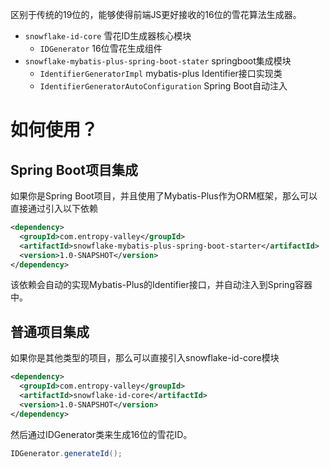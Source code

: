 区别于传统的19位的，能够使得前端JS更好接收的16位的雪花算法生成器。

- ``snowflake-id-core`` 雪花ID生成器核心模块
  - ``IDGenerator`` 16位雪花生成组件
- ``snowflake-mybatis-plus-spring-boot-stater`` springboot集成模块
  - ``IdentifierGeneratorImpl`` mybatis-plus Identifier接口实现类
  - ``IdentifierGeneratorAutoConfiguration`` Spring Boot自动注入


# 如何使用？

## Spring Boot项目集成
如果你是Spring Boot项目，并且使用了Mybatis-Plus作为ORM框架，那么可以直接通过引入以下依赖
```xml
<dependency>
  <groupId>com.entropy-valley</groupId>
  <artifactId>snowflake-mybatis-plus-spring-boot-starter</artifactId>
  <version>1.0-SNAPSHOT</version>
</dependency>
```
该依赖会自动的实现Mybatis-Plus的Identifier接口，并自动注入到Spring容器中。


## 普通项目集成
如果你是其他类型的项目，那么可以直接引入snowflake-id-core模块

```xml
<dependency>
  <groupId>com.entropy-valley</groupId>
  <artifactId>snowflake-id-core</artifactId>
  <version>1.0-SNAPSHOT</version>
</dependency>
```
然后通过IDGenerator类来生成16位的雪花ID。
```java
IDGenerator.generateId();
```